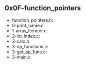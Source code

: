 ## 0x0F-function_pointers

- function_pointers.h:
- 0-print_name.c:
- 1-array_iterator.c:
- 2-int_index.c:
- 3-calc.h
- 3-op_functions.c:
- 3-get_op_func.c:
- 3-main.c:

